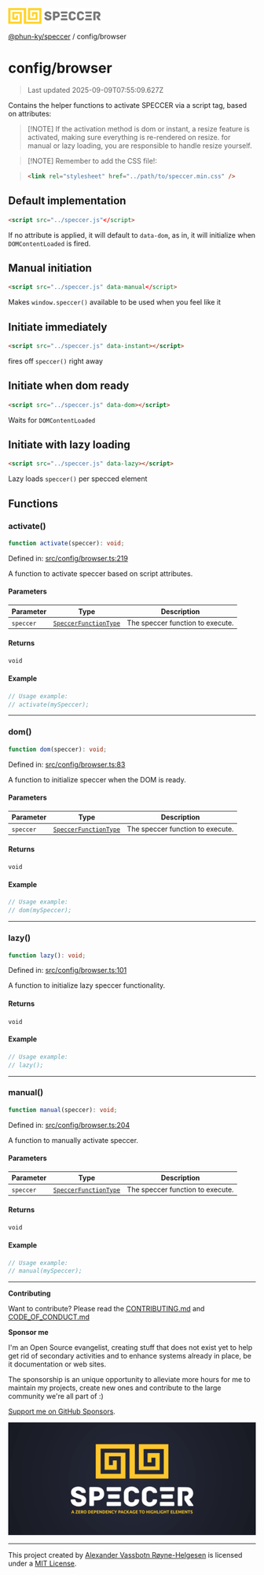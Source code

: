 <div><img alt="SPECCER logo" src="https://raw.githubusercontent.com/phun-ky/speccer/main/public/logo-speccer-horizontal-colored-package.svg?raw=true" style="max-height:32px;"/></div>

[@phun-ky/speccer](../README.md) / config/browser

# config/browser

> Last updated 2025-09-09T07:55:09.627Z

Contains the helper functions to activate SPECCER via a script tag, based on
attributes:

> \[!NOTE] If the activation method is dom or instant, a resize feature is
> activated, making sure everything is re-rendered on resize. for manual or lazy
> loading, you are responsible to handle resize yourself.

> \[!NOTE] Remember to add the CSS file!:

> ```html
> <link rel="stylesheet" href="../path/to/speccer.min.css" />
> ```

## Default implementation

```html
<script src="../speccer.js"</script>
```

If no attribute is applied, it will default to `data-dom`, as in, it will
initialize when `DOMContentLoaded` is fired.

## Manual initiation

```html
<script src="../speccer.js" data-manual</script>
```

Makes `window.speccer()` available to be used when you feel like it

## Initiate immediately

```html
<script src="../speccer.js" data-instant></script>
```

fires off `speccer()` right away

## Initiate when dom ready

```html
<script src="../speccer.js" data-dom></script>
```

Waits for `DOMContentLoaded`

## Initiate with lazy loading

```html
<script src="../speccer.js" data-lazy></script>
```

Lazy loads `speccer()` per specced element

## Functions

### activate()

```ts
function activate(speccer): void;
```

Defined in:
[src/config/browser.ts:219](https://github.com/phun-ky/speccer/blob/main/src/config/browser.ts#L219)

A function to activate speccer based on script attributes.

#### Parameters

| Parameter | Type                                                             | Description                      |
| --------- | ---------------------------------------------------------------- | -------------------------------- |
| `speccer` | [`SpeccerFunctionType`](../types/speccer.md#speccerfunctiontype) | The speccer function to execute. |

#### Returns

`void`

#### Example

```ts
// Usage example:
// activate(mySpeccer);
```

---

### dom()

```ts
function dom(speccer): void;
```

Defined in:
[src/config/browser.ts:83](https://github.com/phun-ky/speccer/blob/main/src/config/browser.ts#L83)

A function to initialize speccer when the DOM is ready.

#### Parameters

| Parameter | Type                                                             | Description                      |
| --------- | ---------------------------------------------------------------- | -------------------------------- |
| `speccer` | [`SpeccerFunctionType`](../types/speccer.md#speccerfunctiontype) | The speccer function to execute. |

#### Returns

`void`

#### Example

```ts
// Usage example:
// dom(mySpeccer);
```

---

### lazy()

```ts
function lazy(): void;
```

Defined in:
[src/config/browser.ts:101](https://github.com/phun-ky/speccer/blob/main/src/config/browser.ts#L101)

A function to initialize lazy speccer functionality.

#### Returns

`void`

#### Example

```ts
// Usage example:
// lazy();
```

---

### manual()

```ts
function manual(speccer): void;
```

Defined in:
[src/config/browser.ts:204](https://github.com/phun-ky/speccer/blob/main/src/config/browser.ts#L204)

A function to manually activate speccer.

#### Parameters

| Parameter | Type                                                             | Description                      |
| --------- | ---------------------------------------------------------------- | -------------------------------- |
| `speccer` | [`SpeccerFunctionType`](../types/speccer.md#speccerfunctiontype) | The speccer function to execute. |

#### Returns

`void`

#### Example

```ts
// Usage example:
// manual(mySpeccer);
```

---

**Contributing**

Want to contribute? Please read the
[CONTRIBUTING.md](https://github.com/phun-ky/speccer/blob/main/CONTRIBUTING.md)
and
[CODE_OF_CONDUCT.md](https://github.com/phun-ky/speccer/blob/main/CODE_OF_CONDUCT.md)

**Sponsor me**

I'm an Open Source evangelist, creating stuff that does not exist yet to help
get rid of secondary activities and to enhance systems already in place, be it
documentation or web sites.

The sponsorship is an unique opportunity to alleviate more hours for me to
maintain my projects, create new ones and contribute to the large community
we're all part of :)

[Support me on GitHub Sponsors](https://github.com/sponsors/phun-ky).

![Speccer banner, with logo and slogan: A zero dependency package to annotate or highlight elements](https://github.com/phun-ky/speccer/blob/main/public/speccer-banner.png?raw=true)

---

This project created by [Alexander Vassbotn Røyne-Helgesen](http://phun-ky.net)
is licensed under a [MIT License](https://choosealicense.com/licenses/mit/).
